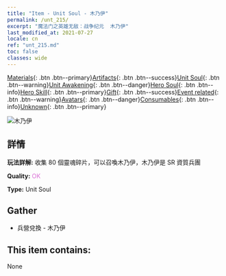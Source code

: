 ```yaml
---
title: "Item - Unit Soul - 木乃伊"
permalink: /unt_215/
excerpt: "魔法门之英雄无敌：战争纪元  木乃伊"
last_modified_at: 2021-07-27
locale: cn
ref: "unt_215.md"
toc: false
classes: wide
---
```

 [Materials](/ItemsCN/){: .btn .btn--primary}[Artifacts](/ItemsCN/Artifacts/){: .btn .btn--success}[Unit Soul](/ItemsCN/UnitSoul/){: .btn .btn--warning}[Unit Awakening](/ItemsCN/UnitAwakening/){: .btn .btn--danger}[Hero Soul](/ItemsCN/HeroSoul/){: .btn .btn--info}[Hero Skill](/ItemsCN/HeroSkill/){: .btn .btn--primary}[Gift](/ItemsCN/Gift/){: .btn .btn--success}[Event related](/ItemsCN/Events/){: .btn .btn--warning}[Avatars](/ItemsCN/Avatars/){: .btn .btn--danger}[Consumables](/ItemsCN/Consumables/){: .btn .btn--info}[Unknown](/ItemsCN/Unknown/){: .btn .btn--primary}

 ![木乃伊](/images/u/ti_munaiyi.jpg)

## 詳情
 **玩法詳解:** 收集 80 個靈魂碎片，可以召喚木乃伊，木乃伊是 SR 資質兵團

 **Quality:** <span style="color: #DA70D6">OK</span>

 **Type:** Unit Soul

## Gather

*    兵營兌換 - 木乃伊 

## This item contains:

  None

